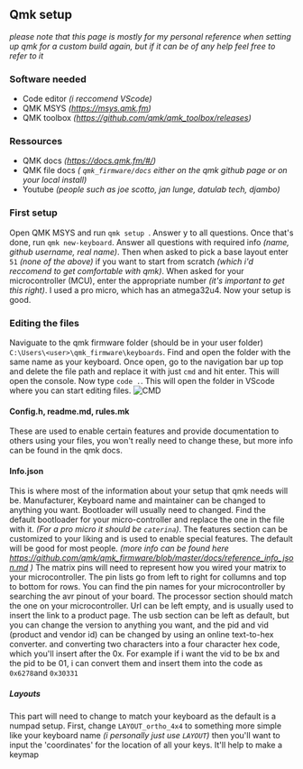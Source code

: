## Qmk setup
_please note that this page is mostly for my personal reference when setting up qmk for a custom build again, but if it can be of any help feel free to refer to it_

### Software needed
- Code editor _(i reccomend VScode)_
- QMK MSYS _(https://msys.qmk.fm)_
- QMK toolbox _(https://github.com/qmk/qmk_toolbox/releases)_

### Ressources 
- QMK docs _(https://docs.qmk.fm/#/)_
- QMK file docs _( ```qmk_firmware/docs``` either on the qmk github page or on your local install)_
- Youtube _(people such as joe scotto, jan lunge, datulab tech, djambo)_

### First setup
Open QMK MSYS and run ```qmk setup ```. Answer y to all questions. 
Once that's done, run ```qmk new-keyboard```. Answer all questions with required info _(name, github username, real name)_. Then when asked to pick a base layout enter ```51``` _(none of the above)_  if you want to start from scratch _(which i'd reccomend to get comfortable with qmk)_. When asked for your microcontroller (MCU), enter the appropriate number _(it's important to get this right)_. I used a pro micro, which has an atmega32u4. Now your setup is good.

### Editing the files
Naviguate to the qmk firmware folder (should be in your user folder) ```C:\Users\<user>\qmk_firmware\keyboards```. Find and open the folder with the same name as your keyboard. Once open, go to the navigation bar up top and delete the file path and replace it with just ```cmd``` and hit enter. This will open the console. Now type ```code .```. This will open the folder in VScode where you can start editing files. ![CMD](https://github.com/Baxtrom/bx01/assets/152244482/36e02226-12c5-4411-b9b0-8c1d5301707b)  

#### Config.h, readme.md, rules.mk
These are used to enable certain features and provide documentation to others using your files, you won't really need to change these, but more info can be found in the qmk docs. 

#### Info.json 
This is where most of the information about your setup that qmk needs will be. Manufacturer, Keyboard name and maintainer can be changed to anything you want. Bootloader will usually need to changed. Find the default bootloader for your micro-controller and replace the one in the file with it. _(For a pro micro it should be ```caterina```)_. The features section can be customized to your liking and is used to enable special features. The default will be good for most people. _(more info can be found here https://github.com/qmk/qmk_firmware/blob/master/docs/reference_info_json.md )_ The matrix pins will need to represent how you wired your matrix to your microcontroller. The pin lists go from left to right for collumns and top to bottom for rows. You can find the pin names for your microcontroller by searching the avr pinout of your board. The processor section should match the one on your microcontroller. Url can be left empty, and is usually used to insert the link to a product page. The usb section can be left as default, but you can change the version to anything you want, and the pid and vid (product and vendor id) can be changed by using an online text-to-hex converter. and converting two characters into a four character hex code, which you'll insert after the 0x. For example if i want the vid to be bx and the pid to be 01, i can convert them and insert them into the code as ```0x6278```and ```0x30331``` 

##### Layouts

This part will need to change to match your keyboard as the default is a numpad setup. First, change ```LAYOUT_ortho_4x4``` to something more simple like your keyboard name _(i personally just use ```LAYOUT```)_ then you'll want to input the 'coordinates' for the location of all your keys. It'll help to make a keymap 
